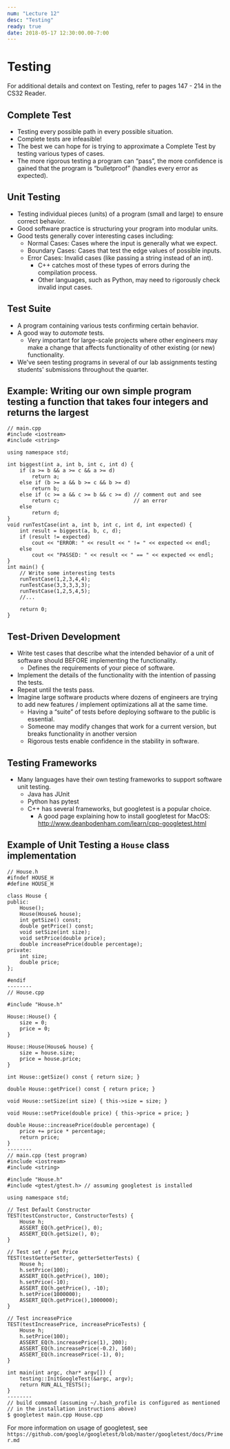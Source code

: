 ```yaml
---
num: "Lecture 12"
desc: "Testing"
ready: true
date: 2018-05-17 12:30:00.00-7:00
---
```


# Testing

For additional details and context on Testing, refer to pages 147 - 214 in the CS32 Reader.

## Complete Test
* Testing every possible path in every possible situation.
* Complete tests are infeasible!
* The best we can hope for is trying to approximate a Complete Test by testing various types of cases.
* The more rigorous testing a program can “pass”, the more confidence is gained that the program is “bulletproof” (handles every error as expected).

## Unit Testing
* Testing individual pieces (units) of a program (small and large) to ensure correct behavior.
* Good software practice is structuring your program into modular units.
* Good tests generally cover interesting cases including:
	* Normal Cases: Cases where the input is generally what we expect.
	* Boundary Cases: Cases that test the edge values of possible inputs.
	* Error Cases: Invalid cases (like passing a string instead of an int).
		* C++ catches most of these types of errors during the compilation process.
		* Other languages, such as Python, may need to rigorously check invalid input cases.

## Test Suite
* A program containing various tests confirming certain behavior.
* A good way to <i>automate</i> tests.
	* Very important for large-scale projects where other engineers may make a change that affects functionality of other existing (or new) functionality.
* We've seen testing programs in several of our lab assignments testing students' submissions throughout the quarter.

## Example: Writing our own simple program testing a function that takes four integers and returns the largest

```
// main.cpp
#include <iostream>
#include <string>

using namespace std;

int biggest(int a, int b, int c, int d) {
	if (a >= b && a >= c && a >= d)
		return a;
	else if (b >= a && b >= c && b >= d)
		return b;
	else if (c >= a && c >= b && c >= d) // comment out and see
		return c;						 // an error
	else
		return d;
}
void runTestCase(int a, int b, int c, int d, int expected) {
	int result = biggest(a, b, c, d);
	if (result != expected)
		cout << "ERROR: " << result << " != " << expected << endl;
	else
		cout << "PASSED: " << result << " == " << expected << endl;
}
int main() {
	// Write some interesting tests
	runTestCase(1,2,3,4,4);
	runTestCase(3,3,3,3,3);
	runTestCase(1,2,5,4,5);
	//...

	return 0;
}
```

## Test-Driven Development
* Write test cases that describe what the intended behavior of a unit of software should BEFORE implementing the functionality.
	* Defines the requirements of your piece of software.
* Implement the details of the functionality with the intention of passing the tests.
* Repeat until the tests pass.
* Imagine large software products where dozens of engineers are trying to add new features / implement optimizations all at the same time.
	* Having a “suite” of tests before deploying software to the public is essential.
	* Someone may modify changes that work for a current version, but breaks functionality in another version
	* Rigorous tests enable confidence in the stability in software.

## Testing Frameworks
* Many languages have their own testing frameworks to support software unit testing.
	* Java has JUnit
	* Python has pytest
	* C++ has several frameworks, but googletest is a popular choice.
		* A good page explaining how to install googletest for MacOS: http://www.deanbodenham.com/learn/cpp-googletest.html

## Example of Unit Testing a `House` class implementation
```
// House.h
#ifndef HOUSE_H
#define HOUSE_H

class House {
public:
	House();
	House(House& house);
	int getSize() const;
	double getPrice() const;
	void setSize(int size);
	void setPrice(double price);
	double increasePrice(double percentage);
private:
	int size;
	double price;
};

#endif
--------
// House.cpp

#include "House.h"

House::House() {
	size = 0;
	price = 0;
}

House::House(House& house) {
	size = house.size;
	price = house.price;
}

int House::getSize() const { return size; }

double House::getPrice() const { return price; }

void House::setSize(int size) { this->size = size; }

void House::setPrice(double price) { this->price = price; }

double House::increasePrice(double percentage) {
	price += price * percentage;
	return price;
}
--------
// main.cpp (test program)
#include <iostream>
#include <string>

#include "House.h"
#include <gtest/gtest.h> // assuming googletest is installed

using namespace std;

// Test Default Constructor
TEST(testConstructor, ConstructorTests) {
	House h;
	ASSERT_EQ(h.getPrice(), 0);
	ASSERT_EQ(h.getSize(), 0);
}

// Test set / get Price
TEST(testGetterSetter, getterSetterTests) {
	House h;
	h.setPrice(100);
	ASSERT_EQ(h.getPrice(), 100);
	h.setPrice(-10);
	ASSERT_EQ(h.getPrice(), -10);
	h.setPrice(1000000);
	ASSERT_EQ(h.getPrice(),1000000);
}

// Test increasePrice
TEST(testIncreasePrice, increasePriceTests) {
	House h;
	h.setPrice(100);
	ASSERT_EQ(h.increasePrice(1), 200);
	ASSERT_EQ(h.increasePrice(-0.2), 160);
	ASSERT_EQ(h.increasePrice(-1), 0);
}

int main(int argc, char* argv[]) {
	testing::InitGoogleTest(&argc, argv);
	return RUN_ALL_TESTS();
}
--------
// build command (assuming ~/.bash_profile is configured as mentioned
// in the installation instructions above)
$ googletest main.cpp House.cpp
```

For more information on usage of googletest, see `https://github.com/google/googletest/blob/master/googletest/docs/Primer.md`

